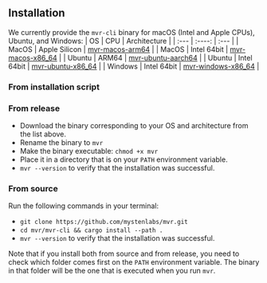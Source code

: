 ## Installation

We currently provide the `mvr-cli` binary for macOS (Intel and Apple CPUs), Ubuntu, and Windows:
| OS      | CPU             | Architecture                                                                                              |
| :---    | :----:          | :---                                                                                                      |
| MacOS   | Apple Silicon   | [mvr-macos-arm64](https://github.com/mystenlabs/mvr/releases/latest/download/mvr-macos-arm64)             |
| MacOS   | Intel 64bit     | [mvr-macos-x86_64](https://github.com/mystenlabs/mvr/releases/latest/download/mvr-macos-x86_64)           |
| Ubuntu  | ARM64           | [mvr-ubuntu-aarch64](https://github.com/mystenlabs/mvr/releases/latest/download/mvr-ubuntu-aarch64)       |
| Ubuntu  | Intel 64bit     | [mvr-ubuntu-x86_64](https://github.com/mystenlabs/mvr/releases/latest/download/mvr-ubuntu-x86_64)         |
| Windows | Intel 64bit     | [mvr-windows-x86_64](https://github.com/MystenLabs/mvr/releases/latest/download/mvr-windows-x86_64.exe)   |

### From installation script

### From release
 
- Download the binary corresponding to your OS and architecture from the list above.
- Rename the binary to `mvr`
- Make the binary executable: `chmod +x mvr`
- Place it in a directory that is on your `PATH` environment variable.
- `mvr --version` to verify that the installation was successful.

### From source

Run the following commands in your terminal:
- `git clone https://github.com/mystenlabs/mvr.git`
- `cd mvr/mvr-cli && cargo install --path .`
- `mvr --version` to verify that the installation was successful.

Note that if you install both from source and from release, you need to check which folder comes first on the `PATH` environment variable. The binary in that folder will be the one that is executed when you run `mvr`.

